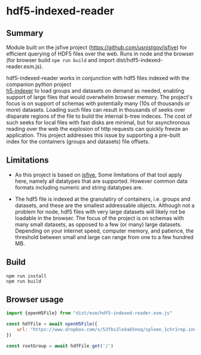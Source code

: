 # hdf5-indexed-reader

## Summary

Module built on the jsfive project (https://github.com/usnistgov/jsfive) for efficient querying of HDF5 files over the
web.   Runs in node and the browser (for browser build ```npm run build``` and import dist/hdf5-indexed-reader.esm.js).

hdf5-indexed-reader works in conjunction with hdf5 files indexed with the companion python project  
[h5-indexer](https://github.com/jrobinso/h5-indexer) to load groups and datasets on demand as needed,  enabling
support of large files that would overwhelm browser memory. The project's focus is on support of schemas with 
potentially many (10s of thousands or more) datasets.  Loading such files can result in 
thousands of seeks over disparate regions of the file to build the internal b-tree indeces. The cost of such seeks for local 
files with fast disks are minimal, but for asynchronous  reading over the web the explosion of http requests can 
quickly freeze an application.  This project addresses this  issue by supporting a pre-built index for the containers 
(groups and datasets) file offsets.  


## Limitations

* As this project is based on [jsfive](https://github.com/usnistgov/jsfive),  Some limitations of that tool apply here,
namely all datatypes that are supported. However common data formats including numeric and string datatypes
are.  


* The hdf5 file is indexed at the granulatiry of containers, i.e. groups and datasets, and these are the smallest addressable
objects.  Although not a problem for node,  hdf5 files with very large datasets will likely not be loadable in the browser.
The focus of the project is on schemas with many small datasets, as opposed to a few (or many) large datasets. Depending
on your internet speed, computer memory, and patience, the threshold between small and large can range from one to
a few hundred MB.



## Build

```
npm run install
npm run build
```

## Browser usage

```js
import {openH5File} from "dist/esm/hdf5-indexed-reader.esm.js"

const hdfFile = await openH5File({
    url: "https://www.dropbox.com/s/53fbs3le4a65noq/spleen_1chr1rep.indexed.cndb?dl=0",
})

const rootGroup = await hdfFile.get('/')


```
